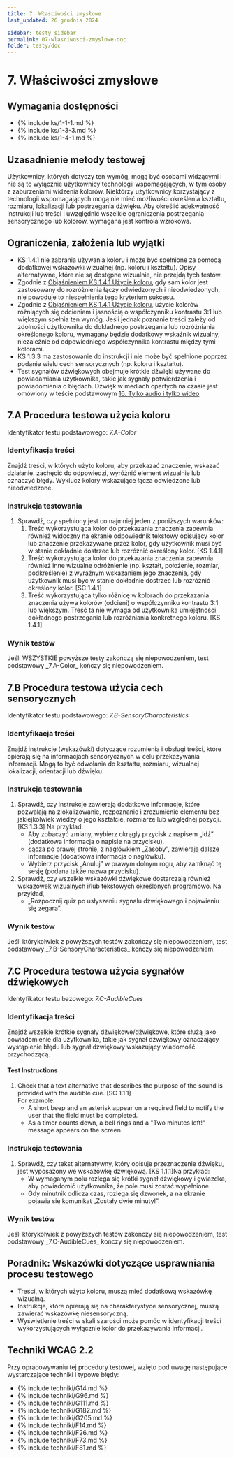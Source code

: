 ```yaml
---
title: 7. Właściwości zmysłowe
last_updated: 26 grudnia 2024

sidebar: testy_sidebar
permalink: 07-wlasciwosci-zmyslowe-doc
folder: testy/doc
---
```


# 7. Właściwości zmysłowe

## Wymagania dostępności
- {% include ks/1-1-1.md %}  
- {% include ks/1-3-3.md %}  
- {% include ks/1-4-1.md %} 

## Uzasadnienie metody testowej

Użytkownicy, których dotyczy ten wymóg, mogą być osobami widzącymi i nie są to wyłącznie użytkownicy technologii wspomagających, w tym osoby z zaburzeniami widzenia kolorów. Niektórzy użytkownicy korzystający z technologii wspomagających mogą nie mieć możliwości określenia kształtu, rozmiaru, lokalizacji lub postrzegania dźwięku. Aby określić adekwatność instrukcji lub treści i uwzględnić wszelkie ograniczenia postrzegania sensorycznego lub kolorów, wymagana jest kontrola wzrokowa. 

## Ograniczenia, założenia lub wyjątki
- KS 1.4.1 nie zabrania używania koloru i może być spełnione za pomocą dodatkowej wskazówki wizualnej (np. koloru i kształtu). Opisy alternatywne, które nie są dostępne wizualnie, nie przejdą tych testów.
- Zgodnie z [Objaśnieniem KS 1.4.1 Użycie koloru](https://wcag.irdpl.pl/understanding/uzycie-koloru.html), gdy sam kolor jest zastosowany do rozróżnienia łączy odwiedzonych i nieodwiedzonych, nie powoduje to niespełnienia tego kryterium sukcesu.
- Zgodnie z [Objaśnieniem KS 1.4.1 Użycie koloru](https://wcag.irdpl.pl/understanding/uzycie-koloru.html), użycie kolorów różniących się odcieniem i jasnością o współczynniku kontrastu 3:1 lub większym spełnia ten wymóg. Jeśli jednak poznanie treści zależy od zdolności użytkownika do dokładnego postrzegania lub rozróżniania określonego koloru, wymagany będzie dodatkowy wskaźnik wizualny, niezależnie od odpowiedniego współczynnika kontrastu między tymi kolorami.
-   KS 1.3.3 ma zastosowanie do instrukcji i nie może być spełnione poprzez podanie wielu cech sensorycznych (np. koloru i kształtu).
-   Test sygnałów dźwiękowych obejmuje krótkie dźwięki używane do powiadamiania użytkownika, takie jak sygnały potwierdzenia i powiadomienia o błędach. Dźwięk w mediach opartych na czasie jest omówiony w teście podstawowym [16. Tylko audio i tylko wideo]().


## 7.A Procedura testowa użycia koloru
Identyfikator testu podstawowego: _7.A-Color_

### Identyfikacja treści
<p id="d7aIC">Znajdź treści, w których użyto koloru, aby przekazać znaczenie, wskazać działanie, zachęcić do odpowiedzi, wyróżnić element wizualnie lub oznaczyć błędy. Wyklucz kolory wskazujące łącza odwiedzone lub nieodwiedzone.</p>

### Instrukcja testowania
1.	Sprawdź, czy spełniony jest co najmniej jeden z poniższych warunków:
    1.  Treść wykorzystująca kolor do przekazania znaczenia zapewnia również widoczny na ekranie odpowiednik tekstowy opisujący kolor lub znaczenie przekazywane przez kolor, gdy użytkownik musi być w stanie dokładnie dostrzec lub rozróżnić określony kolor. [KS 1.4.1]
    2.  Treść wykorzystująca kolor do przekazania znaczenia zapewnia również inne wizualne odróżnienie (np. kształt, położenie, rozmiar, podkreślenie) z wyraźnym wskazaniem jego znaczenia, gdy użytkownik musi być w stanie dokładnie dostrzec lub rozróżnić określony kolor. [SC 1.4.1]
    3.  Treść wykorzystująca tylko różnicę w kolorach do przekazania znaczenia używa kolorów (odcieni) o współczynniku kontrastu 3:1 lub większym. Treść ta nie wymaga od użytkownika umiejętności dokładnego postrzegania lub rozróżniania konkretnego koloru. [KS 1.4.1]

### Wynik testów
<p id="d7aTR">Jeśli WSZYSTKIE powyższe testy zakończą się niepowodzeniem, test podstawowy _7.A-Color_ kończy się niepowodzeniem.</p>

## 7.B  Procedura testowa użycia cech sensorycznych
Identyfikator testu podstawowego: _7.B-SensoryCharacteristics_

### Identyfikacja treści
<p id="d7bIC">Znajdź instrukcje (wskazówki) dotyczące rozumienia i obsługi treści, które opierają się na informacjach sensorycznych w celu przekazywania informacji. Mogą to być odwołania do kształtu, rozmiaru, wizualnej lokalizacji, orientacji lub dźwięku.</p>



### Instrukcja testowania
1.  Sprawdź, czy instrukcje zawierają dodatkowe informacje, które pozwalają na zlokalizowanie, rozpoznanie i zrozumienie elementu bez jakiejkolwiek wiedzy o jego kształcie, rozmiarze lub względnej pozycji. [KS 1.3.3] Na przykład:
    -   Aby zobaczyć zmiany, wybierz okrągły przycisk z napisem „Idź” (dodatkowa informacja o napisie na przycisku).
    -   Łącza po prawej stronie, z nagłówkiem „Zasoby”, zawierają dalsze informacje (dodatkowa informacja o nagłówku).
    -   Wybierz przycisk „Anuluj” w prawym dolnym rogu, aby zamknąć tę sesję (podana także nazwa przycisku).
2.  Sprawdź, czy wszelkie wskazówki dźwiękowe dostarczają również wskazówek wizualnych i/lub tekstowych określonych programowo. Na przykład,
    -   „Rozpocznij quiz po usłyszeniu sygnału dźwiękowego i pojawieniu się zegara”.
### Wynik testów

<p id="d7bTR">Jeśli którykolwiek z powyższych testów zakończy się niepowodzeniem, test podstawowy _7.B-SensoryCharacteristics_ kończy się niepowodzeniem.</p>


## 7.C Procedura testowa użycia sygnałów dźwiękowych
Identyfikator testu bazowego: _7.C-AudibleCues_

### Identyfikacja treści
<p id="d7cIC">Znajdź wszelkie krótkie sygnały dźwiękowe/dźwiękowe, które służą jako powiadomienie dla użytkownika, takie jak sygnał dźwiękowy oznaczający wystąpienie błędu lub sygnał dźwiękowy wskazujący wiadomość przychodzącą.</p>

#### Test Instructions

<ol id="d7cTI">
    <li id="d7cTI-1">Check that a text alternative that describes the purpose of the sound is provided with the audible cue. [SC 1.1.1]<br>
        For example:
        <ul>
            <li>A short beep and an asterisk appear on a required field to notify the user that the field must be completed.</li>
            <li>As a timer counts down, a bell rings and a "Two minutes left!" message appears on the screen.</li>
        </ul>
    </li>
</ol>

### Instrukcja testowania
1.  Sprawdź, czy tekst alternatywny, który opisuje przeznaczenie dźwięku, jest wyposażony we wskazówkę dźwiękową. [KS 1.1.1]Na przykład:
    -   W wymaganym polu rozlega się krótki sygnał dźwiękowy i gwiazdka, aby powiadomić użytkownika, że pole musi zostać wypełnione.
    -   Gdy minutnik odlicza czas, rozlega się dzwonek, a na ekranie pojawia się komunikat „Zostały dwie minuty!”.

### Wynik testów
<p id="d7cTR">Jeśli którykolwiek z powyższych testów zakończy się niepowodzeniem, test podstawowy _7.C-AudibleCues_ kończy się niepowodzeniem.</p>

##  Poradnik: Wskazówki dotyczące usprawniania procesu testowego
-   Treści, w których użyto koloru, muszą mieć dodatkową wskazówkę wizualną.
-   Instrukcje, które opierają się na charakterystyce sensorycznej, muszą zawierać wskazówkę niesensoryczną.
-   Wyświetlenie treści w skali szarości może pomóc w identyfikacji treści wykorzystujących wyłącznie kolor do przekazywania informacji.

## Techniki WCAG 2.2
Przy opracowywaniu tej procedury testowej, wzięto pod uwagę następujące wystarczające techniki i typowe błędy:

- {% include techniki/G14.md %}
- {% include techniki/G96.md %}
- {% include techniki/G111.md %}
- {% include techniki/G182.md %}
- {% include techniki/G205.md %}
- {% include techniki/F14.md %}
- {% include techniki/F26.md %}
- {% include techniki/F73.md %}
- {% include techniki/F81.md %}


